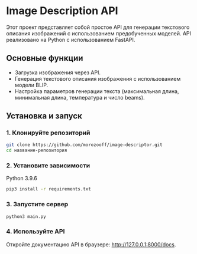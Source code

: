 # Image Description API  

Этот проект представляет собой простое API для генерации текстового описания изображений с использованием предобученных моделей. API реализовано на Python с использованием FastAPI.  

## Основные функции  
- Загрузка изображения через API.  
- Генерация текстового описания изображения с использованием модели BLIP.  
- Настройка параметров генерации текста (максимальная длина, минимальная длина, температура и число beams).  

## Установка и запуск  

### 1. Клонируйте репозиторий  

```bash
git clone https://github.com/morozooff/image-descriptor.git  
cd название-репозитория  
```

### 2. Установите зависимости  
Python 3.9.6  

```bash
pip3 install -r requirements.txt
```  

### 3. Запустите сервер  
```bash
python3 main.py
```  

### 4. Используйте API  
Откройте документацию API в браузере: http://127.0.0.1:8000/docs.  
